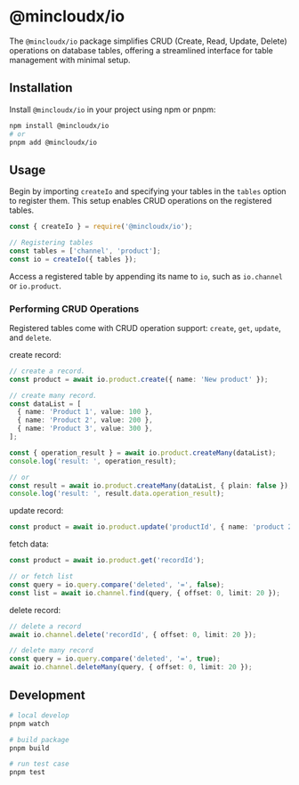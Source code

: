# @mincloudx/io

The `@mincloudx/io` package simplifies CRUD (Create, Read, Update, Delete) operations on database tables, offering a streamlined interface for table management with minimal setup.

## Installation

Install `@mincloudx/io` in your project using npm or pnpm:

```bash
npm install @mincloudx/io
# or
pnpm add @mincloudx/io
```

## Usage

Begin by importing `createIo` and specifying your tables in the `tables` option to register them. This setup enables CRUD operations on the registered tables.

```javascript
const { createIo } = require('@mincloudx/io');

// Registering tables
const tables = ['channel', 'product'];
const io = createIo({ tables });
```

Access a registered table by appending its name to `io`, such as `io.channel` or `io.product`.

### Performing CRUD Operations

Registered tables come with CRUD operation support: `create`, `get`, `update`, and `delete`.

create record:

```ts
// create a record.
const product = await io.product.create({ name: 'New product' });

// create many record.
const dataList = [
  { name: 'Product 1', value: 100 },
  { name: 'Product 2', value: 200 },
  { name: 'Product 3', value: 300 },
];

const { operation_result } = await io.product.createMany(dataList);
console.log('result: ', operation_result);

// or
const result = await io.product.createMany(dataList, { plain: false });
console.log('result: ', result.data.operation_result);
```

update record:

```ts
const product = await io.product.update('productId', { name: 'product 2' });
```

fetch data:

```ts
const product = await io.product.get('recordId');

// or fetch list
const query = io.query.compare('deleted', '=', false);
const list = await io.channel.find(query, { offset: 0, limit: 20 });
```

delete record:

```ts
// delete a record
await io.channel.delete('recordId', { offset: 0, limit: 20 });

// delete many record
const query = io.query.compare('deleted', '=', true);
await io.channel.deleteMany(query, { offset: 0, limit: 20 });
```

## Development

```bash
# local develop
pnpm watch

# build package
pnpm build

# run test case
pnpm test
```
